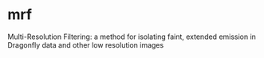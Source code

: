 # mrf
Multi-Resolution Filtering: a method for isolating faint, extended emission in Dragonfly data and other low resolution images
